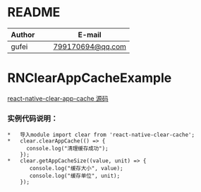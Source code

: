 # README
| Author        |     E-mail      |
| ------------- |:---------------:|
| gufei         | 799170694@qq.com|

# RNClearAppCacheExample
[react-native-clear-app-cache 源码](https://github.com/midas-gufei/react-native-clear-app-cache)

### 实例代码说明：
```
*   导入module import clear from 'react-native-clear-cache';
*   clear.clearAppCache(() => {
      console.log("清理缓存成功");
    });
*   clear.getAppCacheSize((value, unit) => {
       console.log("缓存大小", value);   
       console.log("缓存单位", unit); 
    });
```
